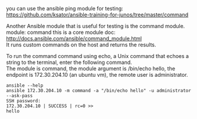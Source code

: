you can use the ansible ping module for testing: https://github.com/ksator/ansible-training-for-junos/tree/master/command  

Another Ansible module that is useful for testing is the command module.    
module: command
this is a core module 
doc: http://docs.ansible.com/ansible/command_module.html   
It runs custom commands on the host and returns the results.  

To run the command command using echo, a Unix command that echoes a string to the terminal, enter the following command.  
The module is command, the module argument is /bin/echo hello, the endpoint is 172.30.204.10 (an ubuntu vm), the remote user is administrator.

```
ansible --help
ansible 172.30.204.10 -m command -a "/bin/echo hello" -u administrator --ask-pass
SSH password: 
172.30.204.10 | SUCCESS | rc=0 >>
hello
```


